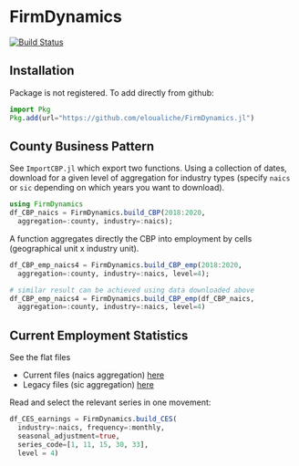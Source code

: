 # FirmDynamics

[![Build Status](https://github.com/eloualiche/FirmDynamics.jl/actions/workflows/CI.yml/badge.svg?branch=main)](https://github.com/eloualiche/FirmDynamics.jl/actions/workflows/CI.yml?query=branch%3Amain)


## Installation

Package is not registered. To add directly from github:

```julia
import Pkg
Pkg.add(url="https://github.com/eloualiche/FirmDynamics.jl")
```

## County Business Pattern

See `ImportCBP.jl` which export two functions. 
Using a collection of dates, download for a given level of aggregation for industry types (specify `naics` or `sic` depending on which years you want to download).

```julia
using FirmDynamics
df_CBP_naics = FirmDynamics.build_CBP(2018:2020, 
  aggregation=:county, industry=:naics);
```

A function aggregates directly the CBP into employment by cells (geographical unit x industry unit).

```julia
df_CBP_emp_naics4 = FirmDynamics.build_CBP_emp(2018:2020, 
  aggregation=:county, industry=:naics, level=4);

# similar result can be achieved using data downloaded above
df_CBP_emp_naics4 = FirmDynamics.build_CBP_emp(df_CBP_naics, 
  aggregation=:county, industry=:naics, level=4)
```

## Current Employment Statistics

See the flat files 
  - Current files (naics aggregation) [here](https://download.bls.gov/pub/time.series/ce.txt)
  - Legacy files (sic aggregation) [here](https://download.bls.gov/pub/time.series/ee/ee.txt)


Read and select the relevant series in one movement:

```julia
df_CES_earnings = FirmDynamics.build_CES(
  industry=:naics, frequency=:monthly,
  seasonal_adjustment=true, 
  series_code=[1, 11, 15, 30, 33], 
  level = 4)
```

